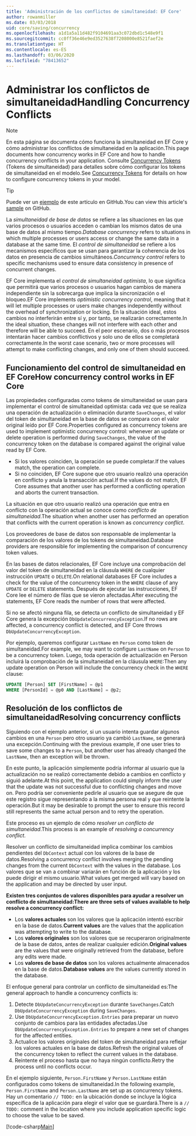 ```yaml
---
title: 'Administración de los conflictos de simultaneidad: EF Core'
author: rowanmiller
ms.date: 03/03/2018
uid: core/saving/concurrency
ms.openlocfilehash: a1d1a5a11d482f9104691aa3c072dbd1c548e9f1
ms.sourcegitcommit: cc0ff36e46e9ed3527638f7208000e8521faef2e
ms.translationtype: HT
ms.contentlocale: es-ES
ms.lasthandoff: 03/06/2020
ms.locfileid: "78413652"
---
```

# <a name="handling-concurrency-conflicts"></a><span data-ttu-id="09080-102">Administrar los conflictos de simultaneidad</span><span class="sxs-lookup"><span data-stu-id="09080-102">Handling Concurrency Conflicts</span></span>

> [!NOTE]
> <span data-ttu-id="09080-103">En esta página se documenta cómo funciona la simultaneidad en EF Core y cómo administrar los conflictos de simultaneidad en la aplicación.</span><span class="sxs-lookup"><span data-stu-id="09080-103">This page documents how concurrency works in EF Core and how to handle concurrency conflicts in your application.</span></span> <span data-ttu-id="09080-104">Consulte [Concurrency Tokens](xref:core/modeling/concurrency) (Tokens de simultaneidad) para detalles sobre cómo configurar los tokens de simultaneidad en el modelo.</span><span class="sxs-lookup"><span data-stu-id="09080-104">See [Concurrency Tokens](xref:core/modeling/concurrency) for details on how to configure concurrency tokens in your model.</span></span>

> [!TIP]
> <span data-ttu-id="09080-105">Puede ver un [ejemplo](https://github.com/dotnet/EntityFramework.Docs/tree/master/samples/core/Saving/Concurrency/) de este artículo en GitHub.</span><span class="sxs-lookup"><span data-stu-id="09080-105">You can view this article's [sample](https://github.com/dotnet/EntityFramework.Docs/tree/master/samples/core/Saving/Concurrency/) on GitHub.</span></span>

<span data-ttu-id="09080-106">La _simultaneidad de base de datos_ se refiere a las situaciones en las que varios procesos o usuarios acceden o cambian los mismos datos de una base de datos al mismo tiempo.</span><span class="sxs-lookup"><span data-stu-id="09080-106">_Database concurrency_ refers to situations in which multiple processes or users access or change the same data in a database at the same time.</span></span> <span data-ttu-id="09080-107">El _control de simultaneidad_ se refiere a los mecanismos específicos que se usan para garantizar la coherencia de los datos en presencia de cambios simultáneos.</span><span class="sxs-lookup"><span data-stu-id="09080-107">_Concurrency control_ refers to specific mechanisms used to ensure data consistency in presence of concurrent changes.</span></span>

<span data-ttu-id="09080-108">EF Core implementa el _control de simultaneidad optimista_, lo que significa que permitirá que varios procesos o usuarios hagan cambios de manera independiente sin la sobrecarga que implica la sincronización o el bloqueo.</span><span class="sxs-lookup"><span data-stu-id="09080-108">EF Core implements _optimistic concurrency control_, meaning that it will let multiple processes or users make changes independently without the overhead of synchronization or locking.</span></span> <span data-ttu-id="09080-109">En la situación ideal, estos cambios no interferirán entre sí y, por tanto, se realizarán correctamente.</span><span class="sxs-lookup"><span data-stu-id="09080-109">In the ideal situation, these changes will not interfere with each other and therefore will be able to succeed.</span></span> <span data-ttu-id="09080-110">En el peor escenario, dos o más procesos intentarán hacer cambios conflictivos y solo uno de ellos se completará correctamente.</span><span class="sxs-lookup"><span data-stu-id="09080-110">In the worst case scenario, two or more processes will attempt to make conflicting changes, and only one of them should succeed.</span></span>

## <a name="how-concurrency-control-works-in-ef-core"></a><span data-ttu-id="09080-111">Funcionamiento del control de simultaneidad en EF Core</span><span class="sxs-lookup"><span data-stu-id="09080-111">How concurrency control works in EF Core</span></span>

<span data-ttu-id="09080-112">Las propiedades configuradas como tokens de simultaneidad se usan para implementar el control de simultaneidad optimista: cada vez que se realiza una operación de actualización o eliminación durante `SaveChanges`, el valor del token de simultaneidad en la base de datos se compara con el valor original leído por EF Core.</span><span class="sxs-lookup"><span data-stu-id="09080-112">Properties configured as concurrency tokens are used to implement optimistic concurrency control: whenever an update or delete operation is performed during `SaveChanges`, the value of the concurrency token on the database is compared against the original value read by EF Core.</span></span>

- <span data-ttu-id="09080-113">Si los valores coinciden, la operación se puede completar.</span><span class="sxs-lookup"><span data-stu-id="09080-113">If the values match, the operation can complete.</span></span>
- <span data-ttu-id="09080-114">Si no coinciden, EF Core supone que otro usuario realizó una operación en conflicto y anula la transacción actual.</span><span class="sxs-lookup"><span data-stu-id="09080-114">If the values do not match, EF Core assumes that another user has performed a conflicting operation and aborts the current transaction.</span></span>

<span data-ttu-id="09080-115">La situación en que otro usuario realizó una operación que entra en conflicto con la operación actual se conoce como _conflicto de simultaneidad_.</span><span class="sxs-lookup"><span data-stu-id="09080-115">The situation when another user has performed an operation that conflicts with the current operation is known as _concurrency conflict_.</span></span>

<span data-ttu-id="09080-116">Los proveedores de base de datos son responsable de implementar la comparación de los valores de los tokens de simultaneidad.</span><span class="sxs-lookup"><span data-stu-id="09080-116">Database providers are responsible for implementing the comparison of concurrency token values.</span></span>

<span data-ttu-id="09080-117">En las bases de datos relacionales, EF Core incluye una comprobación del valor del token de simultaneidad en la cláusula `WHERE` de cualquier instrucción `UPDATE` o `DELETE`.</span><span class="sxs-lookup"><span data-stu-id="09080-117">On relational databases EF Core includes a check for the value of the concurrency token in the `WHERE` clause of any `UPDATE` or `DELETE` statements.</span></span> <span data-ttu-id="09080-118">Después de ejecutar las instrucciones, EF Core lee el número de filas que se vieron afectadas.</span><span class="sxs-lookup"><span data-stu-id="09080-118">After executing the statements, EF Core reads the number of rows that were affected.</span></span>

<span data-ttu-id="09080-119">Si no se afectó ninguna fila, se detecta un conflicto de simultaneidad y EF Core genera la excepción `DbUpdateConcurrencyException`.</span><span class="sxs-lookup"><span data-stu-id="09080-119">If no rows are affected, a concurrency conflict is detected, and EF Core throws `DbUpdateConcurrencyException`.</span></span>

<span data-ttu-id="09080-120">Por ejemplo, queremos configurar `LastName` en `Person` como token de simultaneidad.</span><span class="sxs-lookup"><span data-stu-id="09080-120">For example, we may want to configure `LastName` on `Person` to be a concurrency token.</span></span> <span data-ttu-id="09080-121">Luego, toda operación de actualización en Person incluirá la comprobación de la simultaneidad en la cláusula `WHERE`:</span><span class="sxs-lookup"><span data-stu-id="09080-121">Then any update operation on Person will include the concurrency check in the `WHERE` clause:</span></span>

``` sql
UPDATE [Person] SET [FirstName] = @p1
WHERE [PersonId] = @p0 AND [LastName] = @p2;
```

## <a name="resolving-concurrency-conflicts"></a><span data-ttu-id="09080-122">Resolución de los conflictos de simultaneidad</span><span class="sxs-lookup"><span data-stu-id="09080-122">Resolving concurrency conflicts</span></span>

<span data-ttu-id="09080-123">Siguiendo con el ejemplo anterior, si un usuario intenta guardar algunos cambios en una `Person` pero otro usuario ya cambió `LastName`, se generará una excepción.</span><span class="sxs-lookup"><span data-stu-id="09080-123">Continuing with the previous example, if one user tries to save some changes to a `Person`, but another user has already changed the `LastName`, then an exception will be thrown.</span></span>

<span data-ttu-id="09080-124">En este punto, la aplicación simplemente podría informar al usuario que la actualización no se realizó correctamente debido a cambios en conflicto y siguió adelante.</span><span class="sxs-lookup"><span data-stu-id="09080-124">At this point, the application could simply inform the user that the update was not successful due to conflicting changes and move on.</span></span> <span data-ttu-id="09080-125">Pero podría ser conveniente pedirle al usuario que se asegure de que este registro sigue representando a la misma persona real y que reintente la operación.</span><span class="sxs-lookup"><span data-stu-id="09080-125">But it may be desirable to prompt the user to ensure this record still represents the same actual person and to retry the operation.</span></span>

<span data-ttu-id="09080-126">Este proceso es un ejemplo de cómo _resolver un conflicto de simultaneidad_.</span><span class="sxs-lookup"><span data-stu-id="09080-126">This process is an example of _resolving a concurrency conflict_.</span></span>

<span data-ttu-id="09080-127">Resolver un conflicto de simultaneidad implica combinar los cambios pendientes del `DbContext` actual con los valores de la base de datos.</span><span class="sxs-lookup"><span data-stu-id="09080-127">Resolving a concurrency conflict involves merging the pending changes from the current `DbContext` with the values in the database.</span></span> <span data-ttu-id="09080-128">Los valores que se van a combinar variarán en función de la aplicación y los puede dirigir el mismo usuario.</span><span class="sxs-lookup"><span data-stu-id="09080-128">What values get merged will vary based on the application and may be directed by user input.</span></span>

<span data-ttu-id="09080-129">**Existen tres conjuntos de valores disponibles para ayudar a resolver un conflicto de simultaneidad:**</span><span class="sxs-lookup"><span data-stu-id="09080-129">**There are three sets of values available to help resolve a concurrency conflict:**</span></span>

- <span data-ttu-id="09080-130">Los **valores actuales** son los valores que la aplicación intentó escribir en la base de datos.</span><span class="sxs-lookup"><span data-stu-id="09080-130">**Current values** are the values that the application was attempting to write to the database.</span></span>
- <span data-ttu-id="09080-131">Los **valores originales** son los valores que se recuperaron originalmente de la base de datos, antes de realizar cualquier edición.</span><span class="sxs-lookup"><span data-stu-id="09080-131">**Original values** are the values that were originally retrieved from the database, before any edits were made.</span></span>
- <span data-ttu-id="09080-132">Los **valores de base de datos** son los valores actualmente almacenados en la base de datos.</span><span class="sxs-lookup"><span data-stu-id="09080-132">**Database values** are the values currently stored in the database.</span></span>

<span data-ttu-id="09080-133">El enfoque general para controlar un conflicto de simultaneidad es:</span><span class="sxs-lookup"><span data-stu-id="09080-133">The general approach to handle a concurrency conflicts is:</span></span>

1. <span data-ttu-id="09080-134">Detecte `DbUpdateConcurrencyException` durante `SaveChanges`.</span><span class="sxs-lookup"><span data-stu-id="09080-134">Catch `DbUpdateConcurrencyException` during `SaveChanges`.</span></span>
2. <span data-ttu-id="09080-135">Use `DbUpdateConcurrencyException.Entries` para preparar un nuevo conjunto de cambios para las entidades afectadas.</span><span class="sxs-lookup"><span data-stu-id="09080-135">Use `DbUpdateConcurrencyException.Entries` to prepare a new set of changes for the affected entities.</span></span>
3. <span data-ttu-id="09080-136">Actualice los valores originales del token de simultaneidad para reflejar los valores actuales en la base de datos.</span><span class="sxs-lookup"><span data-stu-id="09080-136">Refresh the original values of the concurrency token to reflect the current values in the database.</span></span>
4. <span data-ttu-id="09080-137">Reintente el proceso hasta que no haya ningún conflicto.</span><span class="sxs-lookup"><span data-stu-id="09080-137">Retry the process until no conflicts occur.</span></span>

<span data-ttu-id="09080-138">En el ejemplo siguiente, `Person.FirstName` y `Person.LastName` están configurados como tokens de simultaneidad.</span><span class="sxs-lookup"><span data-stu-id="09080-138">In the following example, `Person.FirstName` and `Person.LastName` are set up as concurrency tokens.</span></span> <span data-ttu-id="09080-139">Hay un comentario `// TODO:` en la ubicación donde se incluye la lógica específica de la aplicación para elegir el valor que se guardará.</span><span class="sxs-lookup"><span data-stu-id="09080-139">There is a `// TODO:` comment in the location where you include application specific logic to choose the value to be saved.</span></span>

[!code-csharp[Main](../../../samples/core/Saving/Concurrency/Sample.cs?name=ConcurrencyHandlingCode&highlight=34-35)]
